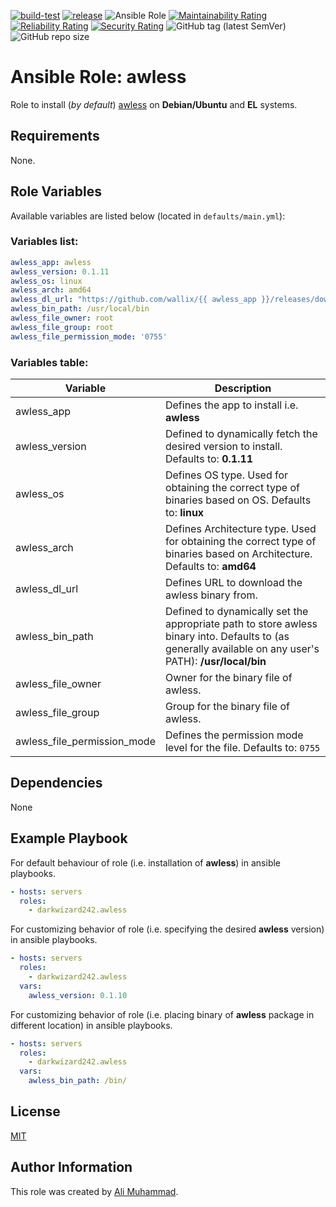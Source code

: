 [![build-test](https://github.com/darkwizard242/ansible-role-awless/workflows/build-and-test/badge.svg?branch=master)](https://github.com/darkwizard242/ansible-role-awless/actions?query=workflow%3Abuild-and-test) [![release](https://github.com/darkwizard242/ansible-role-awless/workflows/release/badge.svg)](https://github.com/darkwizard242/ansible-role-awless/actions?query=workflow%3Arelease) ![Ansible Role](https://img.shields.io/ansible/role/d/darkwizard242/awless) [![Maintainability Rating](https://sonarcloud.io/api/project_badges/measure?project=ansible-role-awless&metric=sqale_rating)](https://sonarcloud.io/dashboard?id=ansible-role-awless) [![Reliability Rating](https://sonarcloud.io/api/project_badges/measure?project=ansible-role-awless&metric=reliability_rating)](https://sonarcloud.io/dashboard?id=ansible-role-awless) [![Security Rating](https://sonarcloud.io/api/project_badges/measure?project=ansible-role-awless&metric=security_rating)](https://sonarcloud.io/dashboard?id=ansible-role-awless) ![GitHub tag (latest SemVer)](https://img.shields.io/github/tag/darkwizard242/ansible-role-awless?label=release) ![GitHub repo size](https://img.shields.io/github/repo-size/darkwizard242/ansible-role-awless?color=orange&style=flat-square)

# Ansible Role: awless

Role to install (_by default_) [awless](https://github.com/wallix/awless) on **Debian/Ubuntu** and **EL** systems.

## Requirements

None.

## Role Variables

Available variables are listed below (located in `defaults/main.yml`):

### Variables list:

```yaml
awless_app: awless
awless_version: 0.1.11
awless_os: linux
awless_arch: amd64
awless_dl_url: "https://github.com/wallix/{{ awless_app }}/releases/download/v{{ awless_version }}/{{ awless_app }}-{{ awless_os }}-{{ awless_arch }}.tar.gz"
awless_bin_path: /usr/local/bin
awless_file_owner: root
awless_file_group: root
awless_file_permission_mode: '0755'
```

### Variables table:

Variable                    | Description
--------------------------- | --------------------------------------------------------------------------------------------------------------------------------------------------------
awless_app                  | Defines the app to install i.e. **awless**
awless_version              | Defined to dynamically fetch the desired version to install. Defaults to: **0.1.11**
awless_os                   | Defines OS type. Used for obtaining the correct type of binaries based on OS. Defaults to: **linux**
awless_arch                 | Defines Architecture type. Used for obtaining the correct type of binaries based on Architecture. Defaults to: **amd64**
awless_dl_url               | Defines URL to download the awless binary from.
awless_bin_path             | Defined to dynamically set the appropriate path to store awless binary into. Defaults to (as generally available on any user's PATH): **/usr/local/bin**
awless_file_owner           | Owner for the binary file of awless.
awless_file_group           | Group for the binary file of awless.
awless_file_permission_mode | Defines the permission mode level for the file. Defaults to: `0755`

## Dependencies

None

## Example Playbook

For default behaviour of role (i.e. installation of **awless**) in ansible playbooks.

```yaml
- hosts: servers
  roles:
    - darkwizard242.awless
```

For customizing behavior of role (i.e. specifying the desired **awless** version) in ansible playbooks.

```yaml
- hosts: servers
  roles:
    - darkwizard242.awless
  vars:
    awless_version: 0.1.10
```

For customizing behavior of role (i.e. placing binary of **awless** package in different location) in ansible playbooks.

```yaml
- hosts: servers
  roles:
    - darkwizard242.awless
  vars:
    awless_bin_path: /bin/
```

## License

[MIT](https://github.com/darkwizard242/ansible-role-awless/blob/master/LICENSE)

## Author Information

This role was created by [Ali Muhammad](https://www.alimuhammad.dev/).
